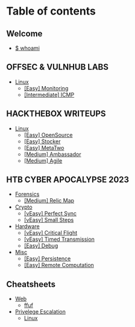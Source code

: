 # Table of contents

## Welcome

* [$ whoami](README.md)

## OFFSEC & VULNHUB LABS

* [Linux](offsec-and-vulnhub-labs/linux/README.md)
  * [\[Easy\] Monitoring](offsec-and-vulnhub-labs/easy-monitoring.md)
  * [\[Intermediate\] ICMP](offsec-and-vulnhub-labs/intermediate-icmp.md)

## HACKTHEBOX WRITEUPS

* [Linux](hackthebox-writeups/linux/README.md)
  * [\[Easy\] OpenSource](hackthebox-labs/easy-opensource.md)
  * [\[Easy\] Stocker](hackthebox-labs/easy-stocker.md)
  * [\[Easy\] MetaTwo](hackthebox-labs/easy-metatwo.md)
  * [\[Medium\] Ambassador](hackthebox-labs/medium-ambassador.md)
  * [\[Medium\] Agile](hackthebox-open-beta-season/medium-agile.md)

## HTB CYBER APOCALYPSE 2023

* [Forensics](htb-cyber-apocalypse-2023/forensics/README.md)
  * [\[Medium\] Relic Map](htb-cyber-apocalypse-2023/forensics/medium-relic-map.md)
* [Crypto](htb-cyber-apocalypse-2023/crypto/README.md)
  * [\[vEasy\] Perfect Sync](htb-cyber-apocalypse-2023/crypto/veasy-perfect-sync.md)
  * [\[vEasy\] Small Steps](htb-cyber-apocalypse-2023/crypto/veasy-small-steps.md)
* [Hardware](htb-cyber-apocalypse-2023/hardware/README.md)
  * [\[vEasy\] Critical Flight](htb-cyber-apocalypse-2023/hardware/veasy-critical-flight.md)
  * [\[vEasy\] Timed Transmission](htb-cyber-apocalypse-2023/hardware/veasy-timed-transmission.md)
  * [\[Easy\] Debug](htb-cyber-apocalypse-2023/hardware/easy-debug.md)
* [Misc](htb-cyber-apocalypse-2023/misc/README.md)
  * [\[Easy\] Persistence](htb-cyber-apocalypse-2023/misc/easy-persistence.md)
  * [\[Easy\] Remote Computation](htb-cyber-apocalypse-2023/misc/easy-remote-computation.md)

## Cheatsheets

* [Web](notes/recon.md)
  * [ffuf](cheatsheets/web/ffuf.md)
* [Privelege Escalation](cheatsheets/privelege-escalation/README.md)
  * [Linux](privelege-escalation/linux.md)
